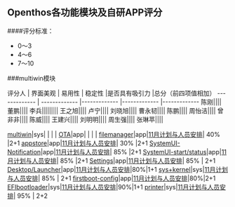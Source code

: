 ## Openthos各功能模块及自研APP评分
####评分标准：
- 0～3
- 4～6
- 7～10



###multiwin模块

  评分人       | 界面美观 | 易用性 | 稳定性 |是否具有吸引力 |总分（前四项值相加）
------------- | ------------- |------------- |------------- |-------------
陈刚||||
董鹏||||
李兵||||||||
王之旭||||
卢宁||||
刘晓旭||||
曹永韧||||
陈鹏||||
周怡洁||||
曾非非||||
陈威||||
王建兴||||
刘明明||||
周生强||||
张琳苹||||








[multiwin](https://github.com/openthos/multiwin-analysis)|sys| | | | 
[OTA](https://github.com/openthos/appstore-ota-analysis)|app| | | | 
[filemanager](https://github.com/openthos/filemanager-analysis)|app|[11月计划与人员安排](https://github.com/openthos/oto-filemanager-analysis/blob/master/FileManager%E9%9C%80%E6%B1%82%E6%96%87%E6%A1%A3.md)| 40% |2+1
[appstore](https://github.com/openthos/appstore-ota-analysis)|app|[11月计划与人员安排](https://github.com/openthos/appstore-ota-analysis/blob/master/AppStore%E9%9C%80%E6%B1%82%E6%96%87%E6%A1%A3.md)| 30% |2+1
[SystemUI-Notification](https://github.com/openthos/systemui-analysis)|app|[11月计划与人员安排](https://github.com/openthos/systemui-analysis/blob/master/doc/summary/notification_on_july.md)| 85% |2+1
[SystemUI-start/status](https://github.com/openthos/systemui-analysis)|app|[11月计划与人员安排](https://github.com/openthos/systemui-analysis/blob/master/doc/summary/systemui_on_july.md)| 85% |2+1
[Settings](https://github.com/openthos/setting-analysis)|app|[11月计划与人员安排](https://github.com/openthos/setting-analysis/blob/master/setings_implement.md)| 85% | 2+1
[Desktop/Launcher](https://github.com/openthos/desktop-analysis)|app|[11月计划与人员安排](https://github.com/openthos/desktop-analysis/blob/master/summary.md)|80%|1+1
[sys+kernel](https://github.com/openthos/linux)|sys|[11月计划与人员安排](https://github.com/openthos/system-analysis/blob/master/kernel-related/kernel-devel-summary-20160728.md)| 85% | 2+1
[firstboot-config](https://github.com/openthos/firtboot-config-analysis)|app|[11月计划与人员安排](https://github.com/openthos/firtboot-config-analysis/blob/master/doc/summary/firstboot_on_july.md)|80%|2+1
[EFIbootloader](https://github.com/openthos/boto-analysis)|sys|[11月计划与人员安排](https://github.com/openthos/boto-analysis/blob/master/summary-20160730.md)|90%|1+1
[printer](https://github.com/openthos/printer-analysis)|sys|[11月计划与人员安排](https://github.com/openthos/printer-analysis/blob/master/doc/zh/OVREVIEW.md)| 95% | 2+2
